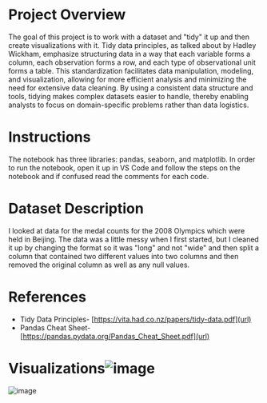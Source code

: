 # Project Overview
The goal of this project is to work with a dataset and "tidy" it up and then create visualizations with it. Tidy data principles, as talked about by Hadley Wickham, emphasize structuring data in a way that each variable forms a column, each observation forms a row, and each type of observational unit forms a table. This standardization facilitates data manipulation, modeling, and visualization, allowing for more efficient analysis and minimizing the need for extensive data cleaning. By using a consistent data structure and tools, tidying makes complex datasets easier to handle, thereby enabling analysts to focus on domain-specific problems rather than data logistics.

# Instructions
The notebook has three libraries: pandas, seaborn, and matplotlib. In order to run the notebook, open it up in VS Code and follow the steps on the notebook and if confused read the comments for each code.

# Dataset Description
I looked at data for the medal counts for the 2008 Olympics which were held in Beijing. The data was a little messy when I first started, but I cleaned it up by changing the format so it was "long" and not "wide" and then split a column that contained two different values into two columns and then removed the original column as well as any null values.

# References
- Tidy Data Principles- [https://vita.had.co.nz/papers/tidy-data.pdf](url)
- Pandas Cheat Sheet-[https://pandas.pydata.org/Pandas_Cheat_Sheet.pdf](url)

# Visualizations![image](https://github.com/user-attachments/assets/f8665ea3-ac5d-42aa-9bd0-853c6e32c892)
![image](https://github.com/user-attachments/assets/9f477a41-9fb4-44e8-be0d-ad541c1b381d)


